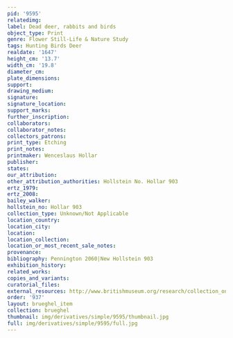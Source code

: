 ```yaml
---
pid: '9595'
relatedimg: 
label: Dead deer, rabbits and birds
object_type: Print
genre: Flower Still-Life & Nature Study
tags: Hunting Birds Deer
realdate: '1647'
height_cm: '13.7'
width_cm: '19.8'
diameter_cm: 
plate_dimensions: 
support: 
drawing_medium: 
signature: 
signature_location: 
support_marks: 
further_inscription: 
collaborators: 
collaborator_notes: 
collectors_patrons: 
print_type: Etching
print_notes: 
printmaker: Wenceslaus Hollar
publisher: 
states: 
our_attribution: 
other_attribution_authorities: Hollstein No. Hollar 903
ertz_1979: 
ertz_2008: 
bailey_walker: 
hollstein_no: Hollar 903
collection_type: Unknown/Not Applicable
location_country: 
location_city: 
location: 
location_collection: 
location_or_most_recent_sale_notes: 
provenance: 
bibliography: Pennington 2060|New Hollstein 903
exhibition_history: 
related_works: 
copies_and_variants: 
curatorial_files: 
external_resources: http://www.britishmuseum.org/research/collection_online/collection_object_details.aspx?assetId=1498597001&objectId=3580765&partId=1
order: '937'
layout: brueghel_item
collection: brueghel
thumbnail: img/derivatives/simple/9595/thumbnail.jpg
full: img/derivatives/simple/9595/full.jpg
---
```

